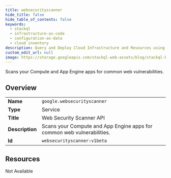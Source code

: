 ```yaml
---
title: websecurityscanner
hide_title: false
hide_table_of_contents: false
keywords:
  - stackql
  - infrastructure-as-code
  - configuration-as-data
  - cloud inventory
description: Query and Deploy Cloud Infrastructure and Resources using SQL
custom_edit_url: null
image: https://storage.googleapis.com/stackql-web-assets/blog/stackql-blog-post-featured-image.png
---
```

Scans your Compute and App Engine apps for common web vulnerabilities.  
    

## Overview
<table><tbody>
<tr><td><b>Name</b></td><td><code>google.websecurityscanner</code></td></tr>
<tr><td><b>Type</b></td><td>Service</td></tr>
<tr><td><b>Title</b></td><td>Web Security Scanner API</td></tr>
<tr><td><b>Description</b></td><td>Scans your Compute and App Engine apps for common web vulnerabilities.</td></tr>
<tr><td><b>Id</b></td><td><code>websecurityscanner:v1beta</code></td></tr>
</tbody></table>

## Resources
<div class="row"><div class="providerDocColumn">Not Available</div></div>